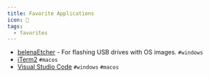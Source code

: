 ```yaml
---
title: Favorite Applications
icon: 📌
tags:
  - favorites
---
```


- [belenaEtcher](https://www.balena.io/etcher/) - For flashing USB drives with OS images.  `#windows`
- [iTerm2](https://iterm2.com/) `#macos`
- [Visual Studio Code](https://code.visualstudio.com/) `#windows` `#macos` 
